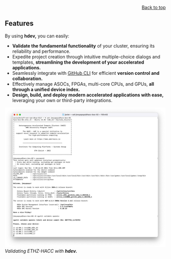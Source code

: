 <div id="readme" class="Box-body readme blob js-code-block-container">
<article class="markdown-body entry-content p-3 p-md-6" itemprop="text">
<p align="right">
<a href="https://github.com/fpgasystems/hdev/?tab=readme-ov-file#--hacc-development">Back to top</a>
</p>

# Features

By using **hdev,** you can easily:

* **Validate the fundamental functionality** of your cluster, ensuring its reliability and performance.
* Expedite project creation through intuitive multiple-choice dialogs and templates, **streamlining the development of your accelerated applications.**
* Seamlessly integrate with [GitHub CLI](https://cli.github.com) for efficient **version control and collaboration.**
* Effectively manage ASOCs, FPGAs, multi-core CPUs, and GPUs, **all through a unified device index.**
* **Design, build, and deploy modern accelerated applications with ease,** leveraging your own or third-party integrations.
<!-- * **Transition between Vivado and Vitis workflows effortlessly,** eliminating the need for system reboots and enhancing your development agility. -->
<!-- * Explore model-based design principles with readily available ***out-of-the-box* examples.**
* **Simplify the creation of HIP/ROCm GPU applications** using the *sgutil new-build-run hip* commands. -->

![Validating OpenNIC integration on ETHZ-HACC with hdev.](./features.png "Validating OpenNIC integration on ETHZ-HACC with hdev.")
*Validating ETHZ-HACC with **hdev.***

<!-- This should be consistent with features on the HACC repository -->